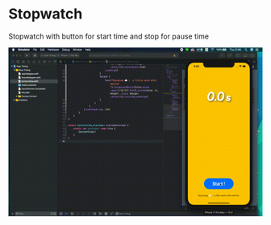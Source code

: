 # Stopwatch

Stopwatch with button for start time and stop for pause time

![](../asset/Stopwatch.gif)
